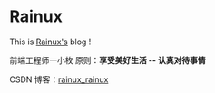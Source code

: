 # Rainux

This is [Rainux's](https://rainux.com) blog !

前端工程师一小枚 原则：**享受美好生活 -- 认真对待事情**

CSDN 博客：[rainux_rainux](https://blog.csdn.net/weixin_49918657)
